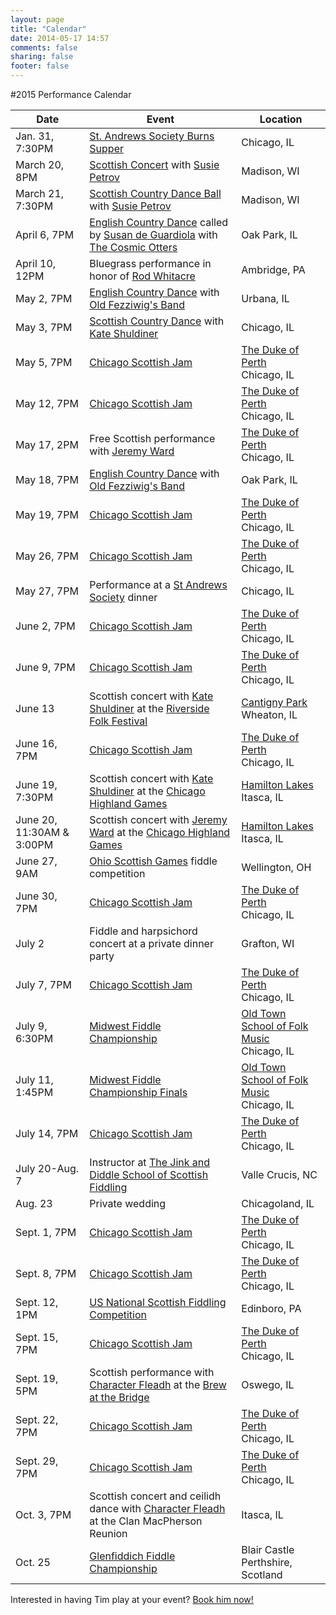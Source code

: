 ```yaml
---
layout: page
title: "Calendar"
date: 2014-05-17 14:57
comments: false
sharing: false
footer: false
---
```

#2015 Performance Calendar

|      Date        | Event       | Location
|------------------|-------------|---------
|Jan. 31, 7:30PM   | [St. Andrews Society Burns Supper](http://www.chicagoscots.org/burnssupper/) | Chicago, IL
|March 20, 8PM     | [Scottish Concert](http://sprott.physics.wisc.edu/mscd/ball2015.htm) with [Susie Petrov](http://www.susiepetrov.com) | Madison, WI
|March 21, 7:30PM  | [Scottish Country Dance Ball](http://sprott.physics.wisc.edu/mscd/ball2015.htm) with [Susie Petrov](http://www.susiepetrov.com) | Madison, WI
|April 6, 7PM      | [English Country Dance](http://www.fnal.gov/orgs/folkdance/english/) called by [Susan de Guardiola](http://www.kickery.com/) with [The Cosmic Otters](http://thecosmicotters.com/) | Oak Park, IL
|April 10, 12PM    | Bluegrass performance in honor of [Rod Whitacre](http://www.tsm.edu/whitacrecelebration) | Ambridge, PA
|May 2, 7PM        | [English Country Dance](http://www.urbana-contra.org/sched_summer.html) with [Old Fezziwig's Band](http://www.oldfezziwigsband.com) | Urbana, IL
|May 3, 7PM        | [Scottish Country Dance](http://www.rscds-chicago.org/) with [Kate Shuldiner](/shuldiner.html) | Chicago, IL
|May 5, 7PM        | [Chicago Scottish Jam](/jamming.html) | [The Duke of Perth](http://www.dukeofperth.com/) <br> Chicago, IL
|May 12, 7PM       | [Chicago Scottish Jam](/jamming.html) | [The Duke of Perth](http://www.dukeofperth.com/) <br> Chicago, IL
|May 17, 2PM       | Free Scottish performance with [Jeremy Ward](http://www.jeremydavidward.com/) | [The Duke of Perth](http://www.dukeofperth.com/) <br> Chicago, IL
|May 18, 7PM       | [English Country Dance](http://www.fnal.gov/orgs/folkdance/english/) with [Old Fezziwig's Band](http://www.oldfezziwigsband.com/) | Oak Park, IL
|May 19, 7PM       | [Chicago Scottish Jam](/jamming.html) | [The Duke of Perth](http://www.dukeofperth.com/) <br> Chicago, IL
|May 26, 7PM       | [Chicago Scottish Jam](/jamming.html) | [The Duke of Perth](http://www.dukeofperth.com/) <br> Chicago, IL
|May 27, 7PM       | Performance at a [St Andrews Society](http://www.chicagoscots.org) dinner | Chicago, IL
|June 2, 7PM       | [Chicago Scottish Jam](/jamming.html) | [The Duke of Perth](http://www.dukeofperth.com/) <br> Chicago, IL
|June 9, 7PM       | [Chicago Scottish Jam](/jamming.html) | [The Duke of Perth](http://www.dukeofperth.com/) <br> Chicago, IL
|June 13           | Scottish concert with [Kate Shuldiner](/shuldiner.html) at the [Riverside Folk Festival](http://www.rside.org/event/) | [Cantigny Park](http://www.cantigny.org/) <br> Wheaton, IL
|June 16, 7PM      | [Chicago Scottish Jam](/jamming.html) | [The Duke of Perth](http://www.dukeofperth.com/) <br> Chicago, IL
|June 19, 7:30PM   | Scottish concert with [Kate Shuldiner](/shuldiner.html) at the [Chicago Highland Games](http://www.chicagoscots.org/highlandgames/) | [Hamilton Lakes](http://www.hamiltonpartners.com/location_overview.php?id=43&region=IL&type=office) <br> Itasca, IL
|June 20, 11:30AM & 3:00PM | Scottish concert with [Jeremy Ward](http://www.jeremydavidward.com/) at the [Chicago Highland Games](http://www.chicagoscots.org/highlandgames/) | [Hamilton Lakes](http://www.hamiltonpartners.com/location_overview.php?id=43&region=IL&type=office) <br> Itasca, IL
|June 27, 9AM      | [Ohio Scottish Games](http://www.ohioscottishgames.com/#!competitions/vstc4=fiddle) fiddle competition | Wellington, OH
|June 30, 7PM      | [Chicago Scottish Jam](/jamming.html) | [The Duke of Perth](http://www.dukeofperth.com/) <br> Chicago, IL
|July 2            | Fiddle and harpsichord concert at a private dinner party | Grafton, WI
|July 7, 7PM       | [Chicago Scottish Jam](/jamming.html) | [The Duke of Perth](http://www.dukeofperth.com/) <br> Chicago, IL
|July 9, 6:30PM    | [Midwest Fiddle Championship](http://www.squareroots.org/fiddle/) | [Old Town School of Folk Music](https://www.oldtownschool.org/) <br> Chicago, IL
|July 11, 1:45PM   | [Midwest Fiddle Championship Finals](http://www.squareroots.org/fiddle/) | [Old Town School of Folk Music](https://www.oldtownschool.org/) <br> Chicago, IL
|July 14, 7PM      | [Chicago Scottish Jam](/jamming.html) | [The Duke of Perth](http://www.dukeofperth.com/) <br> Chicago, IL
|July 20-Aug. 7    | Instructor at [The Jink and Diddle School of Scottish Fiddling](http://www.jinkdiddle.com/) | Valle Crucis, NC
|Aug. 23           | Private wedding | Chicagoland, IL
|Sept. 1, 7PM      | [Chicago Scottish Jam](/jamming.html) | [The Duke of Perth](http://www.dukeofperth.com/) <br> Chicago, IL
|Sept. 8, 7PM      | [Chicago Scottish Jam](/jamming.html) | [The Duke of Perth](http://www.dukeofperth.com/) <br> Chicago, IL
|Sept. 12, 1PM     | [US National Scottish Fiddling Competition](http://www.edinboro.edu/events/highland-games/competition-entries/regional-fiddle-competition.html) | Edinboro, PA
|Sept. 15, 7PM     | [Chicago Scottish Jam](/jamming.html) | [The Duke of Perth](http://www.dukeofperth.com/) <br> Chicago, IL
|Sept. 19, 5PM     | Scottish performance with [Character Fleadh](http://www.reverbnation.com/characterfleadh) at the [Brew at the Bridge](http://www.brewatthebridge.com/) | Oswego, IL
|Sept. 22, 7PM     | [Chicago Scottish Jam](/jamming.html) | [The Duke of Perth](http://www.dukeofperth.com/) <br> Chicago, IL
|Sept. 29, 7PM     | [Chicago Scottish Jam](/jamming.html) | [The Duke of Perth](http://www.dukeofperth.com/) <br> Chicago, IL
|Oct. 3, 7PM       | Scottish concert and ceilidh dance with [Character Fleadh](http://www.reverbnation.com/characterfleadh) at the Clan MacPherson Reunion | Itasca, IL
|Oct. 25           | [Glenfiddich Fiddle Championship](http://www.glenfiddich.com/uk/explore/latest-events/glenfiddich-fiddle-championship/) | Blair Castle <br> Perthshire, Scotland

Interested in having Tim play at your event? [Book him now!](/contact.html)
